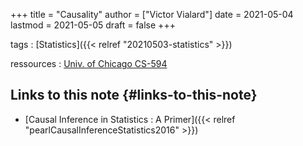 +++
title = "Causality"
author = ["Victor Vialard"]
date = 2021-05-04
lastmod = 2021-05-05
draft = false
+++

tags
: [Statistics]({{< relref "20210503-statistics" >}})

ressources
: [Univ. of Chicago CS-594](https://www.cs.uic.edu/~elena/courses/fall19/cs594cil.html)

## Links to this note {#links-to-this-note}

- [Causal Inference in Statistics : A Primer]({{< relref "pearlCausalInferenceStatistics2016" >}})
